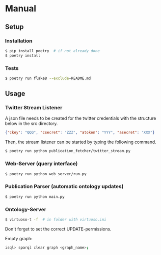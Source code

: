 # Manual

## Setup

### Installation

```bash
$ pip install poetry  # if not already done
$ poetry install
```

### Tests

```bash
$ poetry run flake8 --exclude=README.md
```

## Usage

### Twitter Stream Listener

A json file needs to be created for the twitter credentials with the structure below in the src directory. <br>

```json
{"ckey": "QQQ", "csecret": "ZZZ", "atoken": "YYY", "asecret": "XXX"}
```

Then, the stream listener can be started by typing the following command.

```bash
$ poetry run python publication_fetcher/twitter_stream.py
```

### Web-Server (query interface)

```bash
$ poetry run python web_server/run.py
```


### Publication Parser (automatic ontology updates)

```bash
$ poetry run python main.py
```

### Ontology-Server

```bash
$ virtuoso-t -f  # in folder with virtuoso.ini
```
Don't forget to set the correct UPDATE-permissions.

Empty graph:
```bash
isql> sparql clear graph <graph_name>;
```
